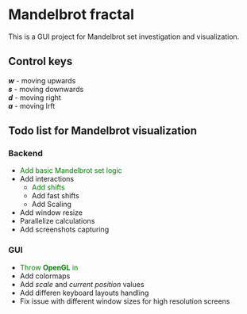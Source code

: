 # Mandelbrot fractal
This is a GUI project for Mandelbrot set investigation and visualization. 


## Control keys
***w*** - moving upwards<br/>
***s*** - moving downwards<br/>
***d*** - moving right<br/>
***a*** - moving lrft<br/>


## Todo list for Mandelbrot visualization

### Backend
- <span style="color:green">Add basic Mandelbrot set logic</span>
- Add interactions
    - <span style="color:green">Add shifts</span>
    - Add fast shifts
    - Add Scaling
- Add window resize
- Parallelize calculations
- Add screenshots capturing

### GUI
- <span style="color:green">Throw **OpenGL** in</span>
- Add colormaps
- Add *scale* and *current position* values
- Add differen keyboard layouts handling
- Fix issue with different window sizes for high resolution screens
